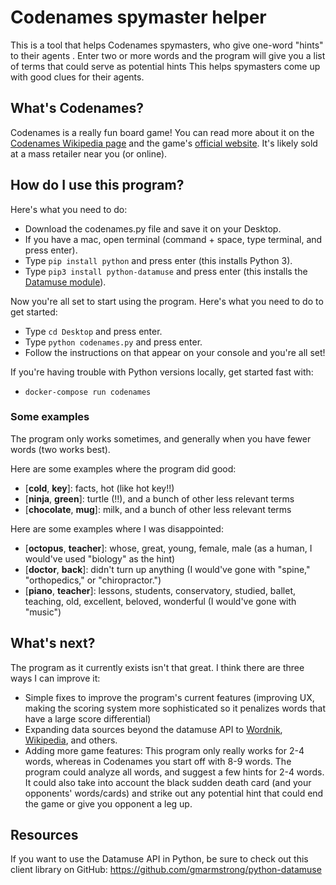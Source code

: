 # Codenames spymaster helper
This is a tool that helps Codenames spymasters, who give one-word "hints" to their agents . Enter two or more words and the program will give you a list of terms that could serve as potential hints
This helps spymasters come up with good clues for their agents.

## What's Codenames?
Codenames is a really fun board game! You can read more about it on the [Codenames Wikipedia page](https://en.wikipedia.org/wiki/Codenames_(board_game)) and the game's [official website](https://czechgames.com/en/codenames). It's likely sold at a mass retailer near you (or online).

## How do I use this program?
Here's what you need to do:
* Download the codenames.py file and save it on your Desktop.
* If you have a mac, open terminal (command + space, type terminal, and press enter).
* Type `pip install python` and press enter (this installs Python 3).
* Type `pip3 install python-datamuse` and press enter (this installs the [Datamuse module](https://pypi.python.org/pypi/python-datamuse)).

Now you're all set to start using the program. Here's what you need to do to get started:
* Type `cd Desktop` and press enter.
* Type `python codenames.py` and press enter.
* Follow the instructions on that appear on your console and you're all set!

If you're having trouble with Python versions locally, get started fast with:
* `docker-compose run codenames`

### Some examples
The program only works sometimes, and generally when you have fewer words (two works best).

Here are some examples where the program did good:
* [__cold__, __key__]: facts, hot (like hot key!!)
* [__ninja__, __green__]: turtle (!!), and a bunch of other less relevant terms
* [__chocolate__, __mug__]: milk, and a bunch of other less relevant terms

Here are some examples where I was disappointed:
* [__octopus__, __teacher__]: whose, great, young, female, male (as a human, I would've used "biology" as the hint)
* [__doctor__, __back__]: didn't turn up anything (I would've gone with "spine," "orthopedics," or "chiropractor.")
* [__piano__, __teacher__]: lessons, students, conservatory, studied, ballet, teaching, old, excellent, beloved, wonderful (I would've gone with "music")

## What's next?
The program as it currently exists isn't that great. I think there are three ways I can improve it:
* Simple fixes to improve the program's current features (improving UX, making the scoring system more sophisticated so it penalizes words that have a large score differential)
* Expanding data sources beyond the datamuse API to [Wordnik](https://www.wordnik.com/about), [Wikipedia](https://www.mediawiki.org/wiki/API:Main_page), and others.
* Adding more game features: This program only really works for 2-4 words, whereas in Codenames you start off with 8-9 words. The program could analyze all words, and suggest a few hints for 2-4 words. It could also take into account the black sudden death card (and your opponents' words/cards) and strike out any potential hint that could end the game or give you opponent a leg up.

## Resources
If you want to use the Datamuse API in Python, be sure to check out this client library on GitHub: https://github.com/gmarmstrong/python-datamuse

